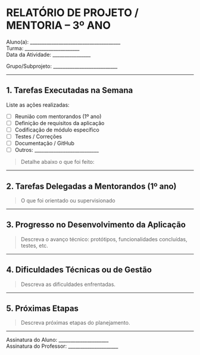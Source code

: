 # RELATÓRIO DE PROJETO / MENTORIA – 3º ANO

Aluno(a): ______________________________________  
Turma: _______________________  
Data da Atividade: ________________

Grupo/Subprojeto: ___________________________

---

## 1. Tarefas Executadas na Semana
Liste as ações realizadas:

- [ ] Reunião com mentorandos (1º ano)
- [ ] Definição de requisitos da aplicação
- [ ] Codificação de módulo específico
- [ ] Testes / Correções
- [ ] Documentação / GitHub
- [ ] Outros: ___________________________

> Detalhe abaixo o que foi feito:

---

## 2. Tarefas Delegadas a Mentorandos (1º ano)
> O que foi orientado ou supervisionado

---

## 3. Progresso no Desenvolvimento da Aplicação
> Descreva o avanço técnico: protótipos, funcionalidades concluídas, testes, etc.

---

## 4. Dificuldades Técnicas ou de Gestão
> Descreva as dificuldades enfrentadas.

---

## 5. Próximas Etapas
> Descreva próximas etapas do planejamento.

---

Assinatura do Aluno: _____________________  
Assinatura do Professor: _____________________
